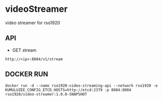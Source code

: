 # videoStreamer
video streamer for rso1920


## API
* GET stream
```$xslt
http://<ip>:8084/v1/stream
```


## DOCKER RUN

```docker run -d --name rso1920-video-streaming-api --network rso1920 -e KUMULUZEE_CONFIG_ETCD_HOSTS=http://etcd:2379 -p 8084:8084 rso1920/video-streamer:1.0.0-SNAPSHOT```